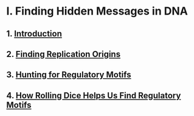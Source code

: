 # I. Finding Hidden Messages in DNA

## 1. [Introduction](https://stepik.org/course/604)
## 2. [Finding Replication Origins](https://stepik.org/course/605)
## 3. [Hunting for Regulatory Motifs](https://stepik.org/course/606)
## 4. [How Rolling Dice Helps Us Find Regulatory Motifs](https://stepik.org/course/607)
